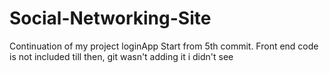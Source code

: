 # Social-Networking-Site
Continuation of my project loginApp 
Start from 5th commit. Front end code is not included till then, git wasn't adding it i didn't see
